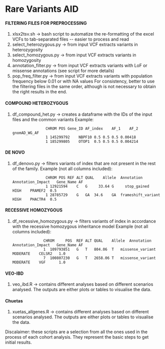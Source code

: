 # Rare Variants AID
#### FILTERING FILES FOR PREPROCESSING
1) xlsx2tsv.sh -> bash script to automatize the re-formatting of the excel VCFs to tab-separated files -- easier to process and read
2) select_heterozygous.py -> from input VCF extracts variants in heterozygosity
3) select_homozygous.py -> from input VCF extracts variants in homozygosity
4) annotation_filter.py -> from input VCF extracts variants with LoF or missense annotations (see script for more details)
5) pop_freq_filter.py -> from input VCF extracts variants with population frequency below 0.01 or with NA values
For consistency, better to use the filtering files in the same order, although is not necessary to obtain the right results in the end.

#### COMPOUND HETEROZYGOUS
1) df_compound_het.py -> creates a dataframe with the IDs of the input files and the common variants
   Example:
   
                      CHROM	POS	Gene_ID	AF_index	AF_1	AF_2	gnomAD_WG_AF
                      1	145299792	 NBPF10	0.5	0.5	0.5	0.00418
                      1	185299805	 OTOP1 	0.5	0.5	0.5	0.004214
#### DE NOVO
1) df_denovo.py -> filters variants of index that are not present in the rest of the family.
   Example (not all columns included):
   
                      CHROM	POS	REF	ALT	QUAL	Allele	Annotation	Annotation_Impact	Gene_Name AF
                      1	12921594	C	G	  33.64	G	  stop_gained	        HIGH	PRAMEF2  0.5
                      1	28785729	G	GA	34.6	GA	frameshift_variant	HIGH	PHACTR4  0.5

#### RECESSIVE HOMOZYGOUS
1) df_recessive_homozygous.py -> filters variants of index in accordance with the recessive homozygous inheritance model
   Example (not all columns included):
   

                     CHROM	   POS	REF	ALT	QUAL	Allele	Annotation	Annotation_Impact	Gene_Name AF
                     1	109793851	G	T	804.06	T	missense_variant	MODERATE	CELSR2   1.0
                     7	100807230	G	T	2658.06	T	missense_variant	MODERATE	VGF      1.0

#### VEO-IBD
1) veo_ibd.R -> contains different analyses based on different scenarios analysed. The outputs are either plots or tables to visualise the data.

#### Chuetas
1) xuetas_allgenes.R -> contains different analyses based on different scenarios analysed. The outputs are either plots or tables to visualise the data.

Discalaimer: these scripts are a selection from all the ones used in the process of each cohort analysis. They represent the basic steps to get initial results.
